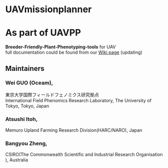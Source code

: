 # UAVmissionplanner
# As part of UAVPP 
**Breeder-Friendly-Plant-Phenotyping-tools** for UAV  
full documentation could be found from our [Wiki page](https://github.com/oceam/UAVPP/wiki) (updating)

## Maintainers
### Wei GUO (Oceam), 
東京大学国際フィールドフェノミクス研究拠点  
International Field Phenomics Research Laboratory, The University of Tokyo, Tokyo, Japan
### Atsushi Itoh,   
Memuro Upland Farming Research Division(HARC/NARO), Japan 
### Bangyou Zheng,
CSIRO(The Commonwealth Scientific and Industrial Research Organisation ), Australia 
